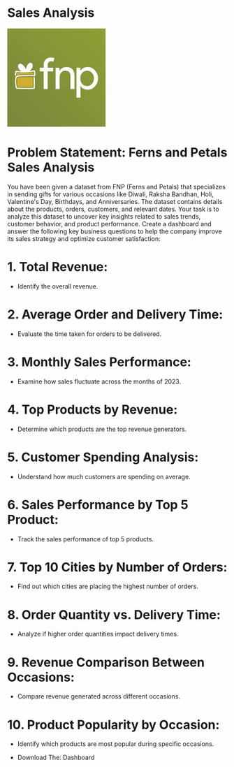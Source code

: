 # Sales Analysis 

![Ferns and Petalls](https://github.com/Mahadevkempe/Excel_Project/blob/main/Sales_Analysis/download.jpeg)

# Problem Statement: Ferns and Petals Sales Analysis 
You have been given a dataset from FNP (Ferns and Petals) that specializes in sending gifts for 
various occasions like Diwali, Raksha Bandhan, Holi, Valentine's Day, Birthdays, and 
Anniversaries. The dataset contains details about the products, orders, customers, and relevant 
dates. Your task is to analyze this dataset to uncover key insights related to sales trends, customer 
behavior, and product performance. 
Create a dashboard and answer the following key business questions to help the company improve 
its sales strategy and optimize customer satisfaction:  

# 1. Total Revenue: 
 - Identify the overall revenue.
# 2. Average Order and Delivery Time:
 - Evaluate the time taken for orders to be delivered. 
# 3. Monthly Sales Performance: 
 - Examine how sales fluctuate across the months of 2023. 
# 4. Top Products by Revenue: 
 - Determine which products are the top revenue generators. 
# 5. Customer Spending Analysis: 
 - Understand how much customers are spending on average.  
# 6. Sales Performance by Top 5 Product:
 - Track the sales performance of top 5 products.  
# 7. Top 10 Cities by Number of Orders:
 - Find out which cities are placing the highest number of orders.  
# 8. Order Quantity vs. Delivery Time: 
 - Analyze if higher order quantities impact delivery times. 
# 9. Revenue Comparison Between Occasions:
 - Compare revenue generated across different occasions.  
# 10. Product Popularity by Occasion: 
 - Identify which products are most popular during specific occasions.

- Download The: Dashboard
